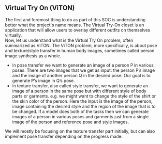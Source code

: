 ## Virtual Try On (ViTON)

The first and foremost thing to do as part of this SOC is understanding better what the project's name means. The Virtual Try-On closet is an application that will allow users to overlay different outfits on themselves virtually.  
Now, let us understand what is the Virtual Try On problem, often summarized as ViTON. The ViTON problem, more specifically, is about pose and texture/style transfer in human body images, sometimes called person image synthesis as a whole.

- In pose transfer we want to generate an image of a person P in various poses. There are two images that we get as input: the person P’s image and the image of another person Q in the desired pose. Our goal is to generate P’s image in Q’s pose.
- In texture transfer, also called style transfer, we want to generate an image of a person in the same pose but with different style of body parts or garments. e.g. we might want to change the style of the shirt or the skin color of the person. Here the input is the image of the person, image containing the desired style and the region of the image that is to be changed.
If a model does both of the tasks then we can generate images of a person in various poses and garments just from a single image of the person and reference pose and style images.

We will mostly be focusing on the texture transfer part initially, but can also implement pose transfer depending on the progress made.
